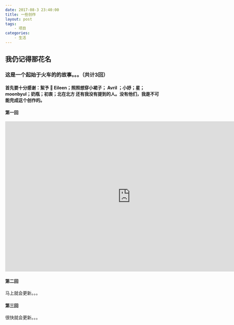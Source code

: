 ```yaml
---
date: 2017-08-3 23:40:00
title: 一些创作
layout: post
tags:
    - 项目
categories:
    - 生活 
---
```

## 我仍记得那花名
### 这是一个起始于火车的的故事。。。（共计3回）


#### 首先要十分感谢：絮予 👼 Eileen；照照想穿小裙子； Avril ；小妤；星；moonbyul；奶瓶；初衷；北在北方 还有我没有提到的人。没有他们，我是不可能完成这个创作的。



#### 第一回
<iframe width="800" height="480" src="http://gsgs.oss-cn-qingdao.aliyuncs.com/%E5%BD%95%E5%88%B6_2017_08_04_00_47_10_329.mp4" frameborder="0" allowfullscreen></iframe>

#### 第二回
马上就会更新。。。

#### 第三回
很快就会更新。。。



